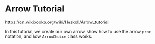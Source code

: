 # Arrow Tutorial
https://en.wikibooks.org/wiki/Haskell/Arrow_tutorial

In this tutorial, we create our own arrow, show how to use the arrow `proc` notation, and how `ArrowChoice` class works.
